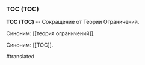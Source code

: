 ### ТОС (TOC)

**ТОС (TOC)** -- Сокращение от Теории Ограничений.

Синоним: [[теория ограничений]].

Синоним: [[TOC]].

#translated
